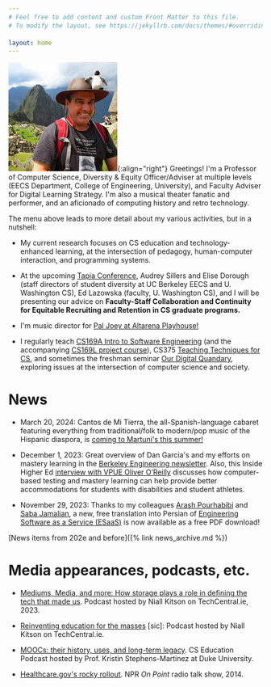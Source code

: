 ```yaml
---
# Feel free to add content and custom Front Matter to this file.
# To modify the layout, see https://jekyllrb.com/docs/themes/#overriding-theme-defaults

layout: home
---
```


![Armando at Machu Picchu, 2014](/assets/img/machupicchu.jpg){:align="right"}
Greetings!  I'm a Professor of Computer Science, Diversity & Equity Officer/Adviser at multiple levels (EECS Department, College of Engineering, University), and Faculty Adviser for Digital Learning Strategy.  I'm also a musical theater fanatic and performer, and an aficionado of computing history and retro technology.

The menu above leads to more detail about my various activities, but in a nutshell:

* My current research focuses on CS education and technology-enhanced learning, at the intersection of pedagogy, human-computer interaction, and programming systems.

* At the upcoming [Tapia Conference](tapiaconference.org),
Audrey Sillers and Elise Dorough (staff directors of 
student diversity at UC Berkeley EECS and U. Washington CS), Ed
Lazowska (faculty, U. Washington CS), and I will be presenting our advice
on **Faculty-Staff Collaboration and Continuity for Equitable Recruiting
and Retention in CS graduate programs.**

* I'm music director for [Pal Joey at Altarena Playhouse!](/music-theater)

* I regularly teach [CS169A Intro to Software Engineering](cs169a.cs169.org) (and the accompanying [CS169L project course](cs169l.cs169.org)), CS375 [Teaching Techniques for CS](cs375.org), and sometimes the freshman seminar [Our Digital Quandary](digitalquandary.org), exploring issues at the intersection of computer science and society.

# News

* March 20, 2024: Cantos de Mi Tierra, the all-Spanish-language
cabaret featuring everything from traditional/folk to modern/pop music
of the Hispanic diaspora, is [coming to Martuni's this summer!](https://www.feinsteinssf.com/event-details/13644233/cantos-de-mi-tierra/)

* December 1, 2023: Great overview of Dan Garcia's and my efforts on
mastery learning in the [Berkeley Engineering
newsletter](https://engineering.berkeley.edu/news/2023/12/making-the-grade/).
Also, this Inside Higher Ed [interview with VPUE Oliver
O’Reilly](https://www.insidehighered.com/opinion/blogs/learning-innovation/2023/11/13/three-questions-uc-berkeleys-oliver-oreilly)
discusses how computer-based testing and mastery learning can help
provide better accommodations for students with disabilities and
student athletes.

* November 29, 2023: Thanks to my colleagues [Arash
Pourhabibi](https://www.linkedin.com/in/arashpourhabibizarandi/) and
[Saba Jamalian](https://www.linkedin.com/in/sabajamalian/), a new,
free translation into Persian of [Engineering Software as a Service
(ESaaS)](https://saasbook.info) is now available as a free PDF download!

[News items from 202e and before]({% link news_archive.md %})

# Media appearances, podcasts, etc.

* [Mediums, Media, and more: How storage plays a role in defining the
tech that made
us](https://www.techcentral.ie/mediums-media-and-more-with-prof-armando-fox/).
Podcast hosted by Niall Kitson on TechCentral.ie, 2023.

* [Reinventing education for the
masses](https://www.techcentral.ie/prof-armando-fox-reinventing-education-masses/) [sic]:
Podcast hosted by Niall Kitson on TechCentral.ie.

* [MOOCs: their history, uses, and long-term
legacy](https://csedpodcast.org/blog/season1_episode5/).  CS Education
Podcast hosted by Prof. Kristin Stephens-Martinez at Duke University.

* [Healthcare.gov's rocky
rollout](https://training.npr.org/sources/armando-fox/). NPR _On
Point_ radio talk show, 2014.
